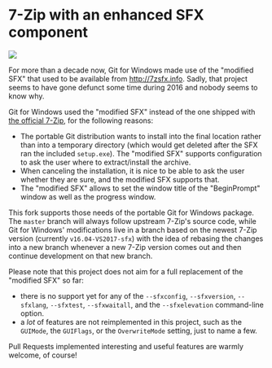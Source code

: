 # 7-Zip with an enhanced SFX component

![ ](http://www.7-zip.org/7ziplogo.png)

For more than a decade now, Git for Windows made use of the "modified SFX" that used to be available from http://7zsfx.info. Sadly, that project seems to have gone defunct some time during 2016 and nobody seems to know why.

Git for Windows used the "modified SFX" instead of the one shipped with [the official 7-Zip](http://7-zip.org/), for the following reasons:

* The portable Git distribution wants to install into the final location rather than into a temporary directory (which would get deleted after the SFX ran the included `setup.exe`). The "modified SFX" supports configuration to ask the user where to extract/install the archive.
* When canceling the installation, it is nice to be able to ask the user whether they are sure, and the modified SFX supports that.
* The "modified SFX" allows to set the window title of the "BeginPrompt" window as well as the progress window.

This fork supports those needs of the portable Git for Windows package. The `master` branch will always follow upstream 7-Zip's source code, while Git for Windows' modifications live in a branch based on the newest 7-Zip version (currently `v16.04-VS2017-sfx`) with the idea of rebasing the changes into a new branch whenever a new 7-Zip version comes out and then continue development on that new branch.

Please note that this project does not aim for a full replacement of the "modified SFX" so far:

* there is no support yet for any of the `--sfxconfig`, `--sfxversion`, `--sfxlang`, `--sfxtest`, `--sfxwaitall`, and the `--sfxelevation` command-line option.
* a *lot* of features are not reimplemented in this project, such as the `GUIMode`, the `GUIFlags`, or the `OverwriteMode` setting, just to name a few.

Pull Requests implemented interesting and useful features are warmly welcome, of course!

